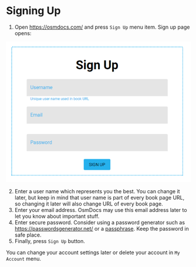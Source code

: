 # Signing Up

1. Open <https://osmdocs.com/> and press `Sign Up` menu item. Sign up page opens:

![Signing up](signing-up.png)

2. Enter a user name which represents you the best. You can change it later, but keep in mind that user name is part of every book page URL, so changing it later will also change URL of every book page.
3. Enter your email address. OsmDocs may use this email address later to let you know about important stuff.
4. Enter secure password. Consider using a password generator such as <https://passwordsgenerator.net/> or a [passphrase](https://en.wikipedia.org/wiki/Passphrase). Keep the password in safe place.
5. Finally, press `Sign Up` button.

You can change your account settings later or delete your account in `My Account` menu.
